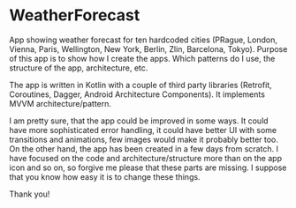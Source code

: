 # WeatherForecast
App showing weather forecast for ten hardcoded cities (PRague, London, Vienna, Paris, Wellington, New York, Berlin, Zlin, Barcelona, Tokyo). Purpose of this app is to show how I create the apps. Which patterns do I use, the structure of the app, architecture, etc.

The app is written in Kotlin with a couple of third party libraries (Retrofit, Coroutines, Dagger, Android Architecture Components). It implements MVVM architecture/pattern.

I am pretty sure, that the app could be improved in some ways. It could have more sophisticated error handling, it could have better UI with some transitions and animations, few images would make it probably better too. On the other hand, the app has been created in a few days from scratch. I have focused on the code and architecture/structure more than on the app icon and so on, so forgive me please that these parts are missing. I suppose that you know how easy it is to change these things.

Thank you!
